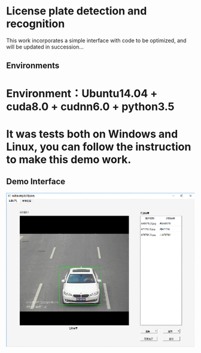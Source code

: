 # License plate detection and recognition 
This work incorporates a simple interface with code to be optimized, and will be updated in succession...
## Environments
# Environment：Ubuntu14.04 + cuda8.0 + cudnn6.0 + python3.5
# It was tests both on Windows and Linux, you can follow the instruction to make this demo work. 
## Demo Interface
![01](https://github.com/wangning316/License-plate-detection-and-recognition-/blob/master/LPR.png)

